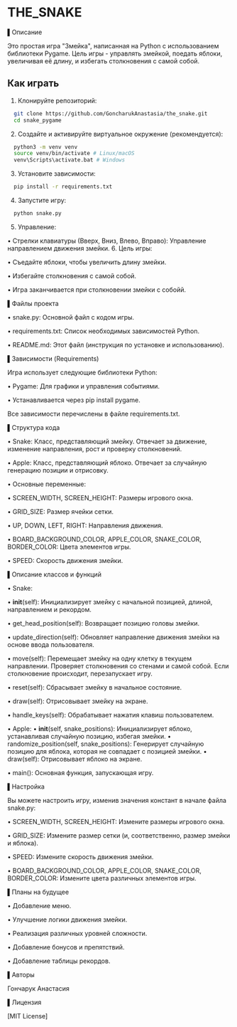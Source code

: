 # THE_SNAKE

▌Описание

Это простая игра "Змейка", написанная на Python с использованием библиотеки Pygame. Цель игры - управлять змейкой, поедать яблоки, увеличивая её длину, и избегать столкновения с самой собой.

## Как играть

1. Клонируйте репозиторий:

  
```bash
  git clone https://github.com/GoncharukAnastasia/the_snake.git
  cd snake_pygame
```

2. Создайте и активируйте виртуальное окружение (рекомендуется):

  
```bash
  python3 -m venv venv
  source venv/bin/activate # Linux/macOS
  venv\Scripts\activate.bat # Windows
```

3. Установите зависимости:

  
```bash
  pip install -r requirements.txt
```

4. Запустите игру:

  
```bash
  python snake.py
```

5. Управление:

  •  Стрелки клавиатуры (Вверх, Вниз, Влево, Вправо): Управление направлением движения змейки.
6. Цель игры:

  •  Съедайте яблоки, чтобы увеличить длину змейки.
  
  •  Избегайте столкновения с самой собой.
  
  •  Игра заканчивается при столкновении змейки с собойй.

▌Файлы проекта

•  snake.py: Основной файл с кодом игры.

•  requirements.txt: Список необходимых зависимостей Python.

•  README.md: Этот файл (инструкция по установке и использованию).

▌Зависимости (Requirements)

Игра использует следующие библиотеки Python:

•  Pygame: Для графики и управления событиями.

  •  Устанавливается через pip install pygame.

Все зависимости перечислены в файле requirements.txt.

▌Структура кода

•  Snake: Класс, представляющий змейку. Отвечает за движение, изменение направления, рост и проверку столкновений.

•  Apple: Класс, представляющий яблоко. Отвечает за случайную генерацию позиции и отрисовку.

•  Основные переменные:

  •  SCREEN_WIDTH, SCREEN_HEIGHT: Размеры игрового окна.
  
  •  GRID_SIZE: Размер ячейки сетки.
  
  •  UP, DOWN, LEFT, RIGHT: Направления движения.
  
  •  BOARD_BACKGROUND_COLOR, APPLE_COLOR, SNAKE_COLOR, BORDER_COLOR: Цвета элементов игры.
  
  •  SPEED: Скорость движения змейки.

▌Описание классов и функций

•  Snake:

  •  __init__(self): Инициализирует змейку с начальной позицией, длиной, направлением и рекордом.
  
  •  get_head_position(self): Возвращает позицию головы змейки.
  
  •  update_direction(self): Обновляет направление движения змейки на основе ввода пользователя.
  
  •  move(self): Перемещает змейку на одну клетку в текущем направлении. Проверяет столкновения со стенами и самой собой. Если столкновение происходит, перезапускает игру.
  
  •  reset(self): Сбрасывает змейку в начальное состояние.
  
  •  draw(self): Отрисовывает змейку на экране.
  
  •  handle_keys(self): Обрабатывает нажатия клавиш пользователем.
  

•  Apple:
  •  __init__(self, snake_positions): Инициализирует яблоко, устанавливая случайную позицию, избегая змейки.
  •  randomize_position(self, snake_positions): Генерирует случайную позицию для яблока, которая не совпадает с позицией змейки.
  •  draw(self): Отрисовывает яблоко на экране.

•  main(): Основная функция, запускающая игру.

▌Настройка

Вы можете настроить игру, изменив значения констант в начале файла snake.py:

•  SCREEN_WIDTH, SCREEN_HEIGHT: Измените размеры игрового окна.

•  GRID_SIZE: Измените размер сетки (и, соответственно, размер змейки и яблока).

•  SPEED: Измените скорость движения змейки.

•  BOARD_BACKGROUND_COLOR, APPLE_COLOR, SNAKE_COLOR, BORDER_COLOR: Измените цвета различных элементов игры.


▌Планы на будущее

•  Добавление меню.

•  Улучшение логики движения змейки.

•  Реализация различных уровней сложности.

•  Добавление бонусов и препятствий.

•  Добавление таблицы рекордов.


▌Авторы

Гончарук Анастасия

▌Лицензия

[MIT License]
